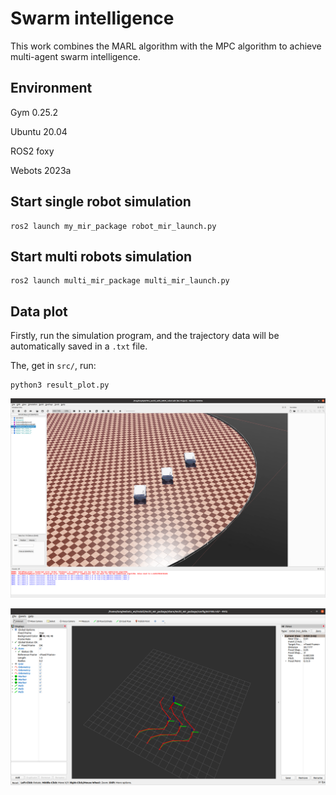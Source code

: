 # Swarm intelligence

This work combines the MARL algorithm with the MPC algorithm to achieve multi-agent swarm intelligence.

## Environment

Gym 0.25.2

Ubuntu 20.04

ROS2 foxy

Webots 2023a

## Start single robot simulation
```
ros2 launch my_mir_package robot_mir_launch.py
```
## Start multi robots simulation
```
ros2 launch multi_mir_package multi_mir_launch.py 
```
## Data plot

Firstly, run the simulation program, and the trajectory data will be automatically saved in a `.txt` file.

The, get in `src/`, run:

```
python3 result_plot.py
```
![3_rviz](figures/3_webots.png)

![3_rviz](figures/3_rviz.png)

